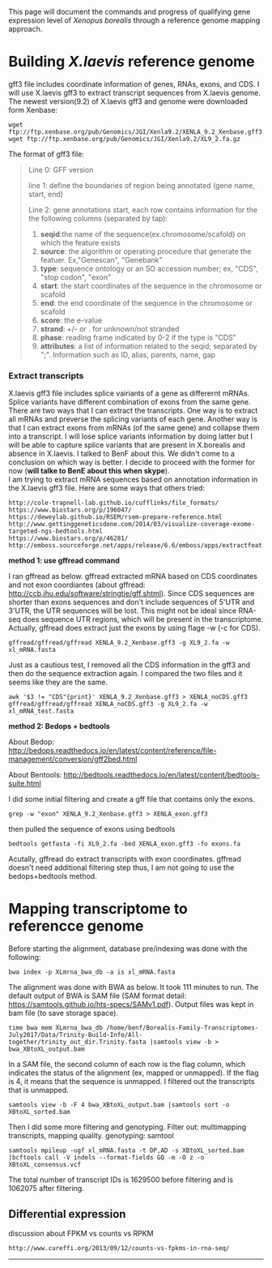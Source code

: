 This page will document the commands and progress of qualifying gene expression level of *Xenopus borealis* through a reference genome mapping approach.

# Building *X.laevis* reference genome
gff3 file includes coordinate information of genes, RNAs, exons, and CDS. I will use X.laevis gff3 to extract transcript sequences from X.laevis genome. The newest version(9.2) of X.laevis gff3 and genome were downloaded form Xenbase:
```
wget ftp://ftp.xenbase.org/pub/Genomics/JGI/Xenla9.2/XENLA_9.2_Xenbase.gff3
wget ftp://ftp.xenbase.org/pub/Genomics/JGI/Xenla9.2/XL9_2.fa.gz
```
The format of gff3 file:
> Line 0: GFF version
>
> line 1: define the boundaries of region being annotated (gene name, start, end)
> 
> Line 2: gene annotations start, each row contains information for the the following columns (separated by tap):  
> 1. **seqid**:the name of the sequence(ex.chromosome/scafold) on which the feature exists
> 2. **source**: the algorithm or operating procedure that generate the featuer. Ex,"Genescan", "Genebank"
> 3. **type**: sequence ontology or an SO accession number; ex, "CDS", "stop codon", "exon"
> 4. **start**: the start coordinates of the sequence in the chromosome or scafold
> 5. **end**: the end coordinate of the sequence in the chromosome or scafold
> 6. **score**: the e-value
> 7. **strand**: +/- or . for unknown/not stranded
> 8. **phase**: reading frame indicated by 0-2 if the type is "CDS"
> 9. **attributes**: a list of information related to the seqid; separated by ";". Information such as ID, alias, parents, name, gap

### Extract transcripts 
X.laevis gff3 file includes splice vairiants of a gene as differernt mRNAs. Splice variants have different combination of exons from the same gene. There are two ways that I can extract the transcripts. One way is to extract all mRNAs and preverse the splicing variants of each gene. Another way is that I can extract exons from mRNAs (of the same gene) and collapse them into a transcript. I will lose splice variants information by doing latter but I will be able to capture splice variants that are present in X.borealis and absence in X.laevis. I talked to BenF about this. We didn't come to a conclusion on which way is better. I decide to proceed with the former for now (**will talke to BenE about this when skype**).       
I am trying to extract mRNA sequences based on annotation information in the X.laevis gff3 file. Here are some ways that others tried:
```
http://cole-trapnell-lab.github.io/cufflinks/file_formats/
https://www.biostars.org/p/196047/
https://deweylab.github.io/RSEM/rsem-prepare-reference.html
http://www.gettinggeneticsdone.com/2014/03/visualize-coverage-exome-targeted-ngs-bedtools.html
https://www.biostars.org/p/46281/
http://emboss.sourceforge.net/apps/release/6.6/emboss/apps/extractfeat.html
```
**method 1: use gffread command**

I ran gffread as below. gffread extracted mRNA based on CDS coordinates and not exon coordiantes (about gffread: http://ccb.jhu.edu/software/stringtie/gff.shtml). Since CDS sequences are shorter than exons sequences and don't include sequences of 5'UTR and 3'UTR, the UTR sequences will be lost. This might not be ideal since RNA-seq does sequence UTR regions, which will be present in the transcriptome. Actually, gffread does extract just the exons by using flage -w (-c for CDS).  
```
gffread/gffread/gffread XENLA_9.2_Xenbase.gff3 -g XL9_2.fa -w xl_mRNA.fasta 
```
Just as a cautious test, I removed all the CDS information in the gff3 and then do the sequence extraction again. I compared the two files and it seems like they are the same.  
```
awk '$3 != "CDS"{print}' XENLA_9.2_Xenbase.gff3 > XENLA_noCDS.gff3
gffread/gffread/gffread XENLA_noCDS.gff3 -g XL9_2.fa -w xl_mRNA_test.fasta 
```

**method 2: Bedops + bedtools**

About Bedop: http://bedops.readthedocs.io/en/latest/content/reference/file-management/conversion/gff2bed.html

About Bentools: http://bedtools.readthedocs.io/en/latest/content/bedtools-suite.html

I did some initial filtering and create a gff file that contains only the exons.
```
grep -w "exon" XENLA_9.2_Xenbase.gff3 > XENLA_exon.gff3
```
then pulled the sequence of exons using bedtools
```
bedtools getfasta -fi XL9_2.fa -bed XENLA_exon.gff3 -fo exons.fa
```
Acutally, gffread do extract transcripts with exon coordinates. gffread doesn't need additional filtering step thus, I am not going to use the bedops+bedtools method.  

# Mapping transcriptome to referencce genome
Before starting the alignment, database pre/indexing was done with the following:
```
bwa index -p XLmrna_bwa_db -a is xl_mRNA.fasta
```
The alignment was done with BWA as below. It took 111 minutes to run. The default output of BWA is SAM file (SAM format detail: https://samtools.github.io/hts-specs/SAMv1.pdf).  Output files was kept in bam file (to save storage space).  
```
time bwa mem XLmrna_bwa_db /home/benf/Borealis-Family-Transcriptomes-July2017/Data/Trinity-Build-Info/All-together/trinity_out_dir.Trinity.fasta |samtools view -b > bwa_XBtoXL_output.bam 
```
In a SAM file, the second column of each row is the flag column, which indicates the status of the alignment (ex, mapped or unmapped). If the flag is 4, it means that the sequence is unmapped. I filtered out the transcripts that is unmapped.
```
samtools view -b -F 4 bwa_XBtoXL_output.bam |samtools sort -o XBtoXL_sorted.bam
```
Then I did some more filtering and genotyping. Filter out: multimapping transcripts, mapping quality. genotyping: samtool
```
samtools mpileup -ugf xl_mRNA.fasta -t DP,AD -s XBtoXL_sorted.bam |bcftools call -V indels --format-fields GQ -m -O z -o XBtoXL_consensus.vcf
```
The total number of transcript IDs is 1629500 before filtering and is 1062075 after filtering. 

## Differential expression

discussion about FPKM vs counts vs RPKM
```
http://www.cureffi.org/2013/09/12/counts-vs-fpkms-in-rna-seq/
```

_______________________
 



